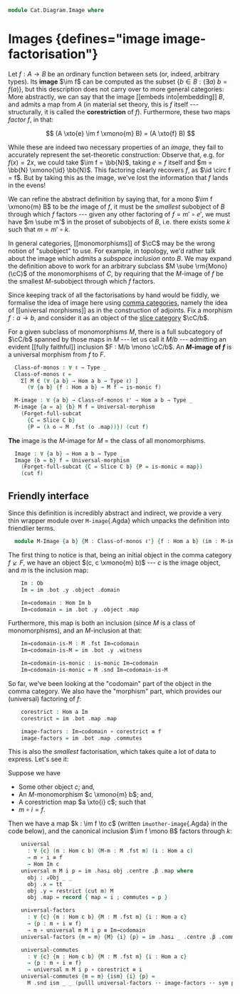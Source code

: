 <!--
```agda
open import Cat.Functor.FullSubcategory
open import Cat.Diagram.Initial
open import Cat.Functor.Adjoint
open import Cat.Instances.Comma
open import Cat.Instances.Slice
open import Cat.Prelude

import Cat.Reasoning
```
-->

```agda
module Cat.Diagram.Image where
```

<!--
```agda
module _ {o ℓ} (C : Precategory o ℓ) where
  open Cat.Reasoning C
  open Initial
  open ↓Obj
  open ↓Hom
  open /-Obj
  open /-Hom

  private variable
    a b : Ob
    ℓ' : Level
```
-->

# Images {defines="image image-factorisation"}

Let $f : A \to B$ be an ordinary function between sets (or, indeed,
arbitrary types). Its **image** $\im f$ can be computed as the subset
$\{ b \in B : (\exists a)\ b = f(a) \}$, but this description does not
carry over to more general categories: More abstractly, we can say that
the image [[embeds into|embedding]] $B$, and admits a map from $A$ (in
material set theory, this is $f$ itself --- structurally, it is called
the
**corestriction** of $f$). Furthermore, these two maps _factor_ $f$, in
that:

$$
(A \xto{e} \im f \xmono{m} B) = (A \xto{f} B)
$$

While these are indeed two necessary properties of an _image_, they fail
to accurately represent the set-theoretic construction: Observe that,
e.g. for $f(x) = 2x$, we could take $\im f = \bb{N}$, taking $e = f$
itself and $m = \bb{N} \xmono{\id} \bb{N}$. This factoring
clearly recovers $f$, as $\id \circ f = f$. But by taking this as
the image, we've lost the information that $f$ lands in the evens!

We can refine the abstract definition by saying that, for a mono $\im f
\xmono{m} B$ to be _the_ image of $f$, it must be the _smallest_
subobject of $B$ through which $f$ factors --- given any other factoring
of $f = m' \circ e'$, we must have $m \sube m'$ in the proset of
subobjects of $B$, i.e. there exists some $k$ such that $m = m' \circ
k$.

In general categories, [[monomorphisms]] of $\cC$ may be the wrong notion
of "subobject" to use. For example, in topology, we'd rather talk about
the image which admits a _subspace inclusion_ onto $B$. We may expand
the definition above to work for an arbitrary subclass $M \sube
\rm{Mono}(\cC)$ of the monomorphisms of $C$, by requiring that the
$M$-image of $f$ be the smallest $M$-subobject through which $f$
factors.

Since keeping track of all the factorisations by hand would be fiddly,
we formalise the idea of image here using [comma categories], namely the
idea of [[universal morphisms]] as in the construction of adjoints. Fix a
morphism $f : a \to b$, and consider it as an object of the [slice
category] $\cC/b$.

[comma categories]: Cat.Instances.Comma.html
[slice category]: Cat.Instances.Slice.html

For a given subclass of monomorphisms $M$, there is a full subcategory
of $\cC/b$ spanned by those maps in $M$ --- let us call it $M/b$
--- admitting an evident [[fully faithful]] inclusion $F : M/b \mono \cC/b$. An
**$M$-image of $f$** is a universal morphism from $f$ to $F$.

<!--
[TODO: Reed M, 24/03/2024] Port to use free objects
-->
```agda
  Class-of-monos : ∀ ℓ → Type _
  Class-of-monos ℓ =
    Σ[ M ∈ (∀ {a b} → Hom a b → Type ℓ) ]
      (∀ {a b} {f : Hom a b} → M f → is-monic f)

  M-image : ∀ {a b} → Class-of-monos ℓ' → Hom a b → Type _
  M-image {a = a} {b} M f = Universal-morphism
    (Forget-full-subcat
      {C = Slice C b}
      {P = (λ o → M .fst (o .map))}) (cut f)
```

**The** image is the $M$-image for $M$ = the class of all monomorphisms.

```agda
  Image : ∀ {a b} → Hom a b → Type _
  Image {b = b} f = Universal-morphism
    (Forget-full-subcat {C = Slice C b} {P = is-monic ⊙ map})
    (cut f)
```

## Friendly interface

Since this definition is incredibly abstract and indirect, we provide a
very thin wrapper module over `M-image`{.Agda} which unpacks the
definition into friendlier terms.

```agda
  module M-Image {a b} {M : Class-of-monos ℓ'} {f : Hom a b} (im : M-image M f) where
```

The first thing to notice is that, being an initial object in the comma
category $f \swarrow F$, we have an object $(c, c \xmono{m} b)$ --- $c$
is the image object, and $m$ is the inclusion map:

```agda
    Im : Ob
    Im = im .bot .y .object .domain

    Im→codomain : Hom Im b
    Im→codomain = im .bot .y .object .map
```

Furthermore, this map is both an inclusion (since $M$ is a class of
monomorphisms), and an $M$-inclusion at that:

```agda
    Im→codomain-is-M : M .fst Im→codomain
    Im→codomain-is-M = im .bot .y .witness

    Im→codomain-is-monic : is-monic Im→codomain
    Im→codomain-is-monic = M .snd Im→codomain-is-M
```

So far, we've been looking at the "codomain" part of the object in the
comma category. We also have the "morphism" part, which provides our
(universal) factoring of $f$:

```agda
    corestrict : Hom a Im
    corestrict = im .bot .map .map

    image-factors : Im→codomain ∘ corestrict ≡ f
    image-factors = im .bot .map .commutes
```

This is also the _smallest_ factorisation, which takes quite a lot of
data to express. Let's see it:

Suppose we have

* Some other object $c$; and,
* An $M$-monomorphism $c \xmono{m} b$; and,
* A corestriction map $a \xto{i} c$; such that
* $m \circ i = f$.

Then we have a map $k : \im f \to c$ (written `im≤other-image`{.Agda} in
the code below), and the canonical inclusion $\im f \mono B$ factors
through $k$:

```agda
    universal
      : ∀ {c} (m : Hom c b) (M-m : M .fst m) (i : Hom a c)
      → m ∘ i ≡ f
      → Hom Im c
    universal m M i p = im .has⊥ obj .centre .β .map where
      obj : ↓Obj _ _
      obj .x = tt
      obj .y = restrict (cut m) M
      obj .map = record { map = i ; commutes = p }

    universal-factors
      : ∀ {c} {m : Hom c b} {M : M .fst m} {i : Hom a c}
      → {p : m ∘ i ≡ f}
      → m ∘ universal m M i p ≡ Im→codomain
    universal-factors {m = m} {M} {i} {p} = im .has⊥ _ .centre .β .commutes

    universal-commutes
      : ∀ {c} {m : Hom c b} {M : M .fst m} {i : Hom a c}
      → {p : m ∘ i ≡ f}
      → universal m M i p ∘ corestrict ≡ i
    universal-commutes {m = m} {ism} {i} {p} =
      M .snd ism _ _ (pulll universal-factors ·· image-factors ·· sym p)
```

<!--
```agda
  module Image {a b} {f : Hom a b} (im : Image f) = M-Image {M = is-monic , λ x → x} im
```
-->
